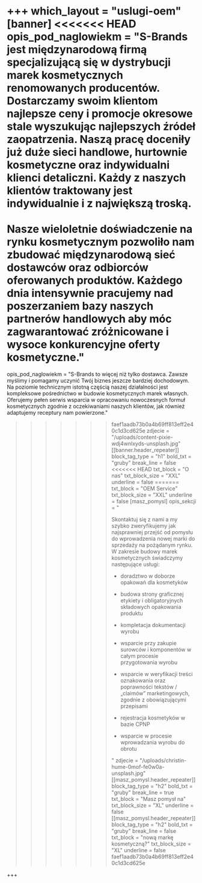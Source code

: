 +++
which_layout = "uslugi-oem"
[banner]
<<<<<<< HEAD
opis_pod_naglowiekm = "S-Brands jest międzynarodową firmą specjalizującą się w dystrybucji marek kosmetycznych renomowanych producentów. Dostarczamy swoim klientom najlepsze ceny i promocje okresowe stale wyszukując najlepszych źródeł zaopatrzenia. Naszą pracę doceniły już duże sieci handlowe, hurtownie kosmetyczne oraz indywidualni klienci detaliczni. Każdy z naszych klientów traktowany jest indywidualnie i z największą troską. <br><br>Nasze wieloletnie doświadczenie na rynku kosmetycznym pozwoliło nam zbudować międzynarodową sieć dostawców oraz odbiorców oferowanych produktów. Każdego dnia intensywnie pracujemy nad poszerzaniem bazy naszych partnerów handlowych aby móc zagwarantować zróżnicowane i wysoce konkurencyjne oferty kosmetyczne."
=======
opis_pod_naglowiekm = "S-Brands to więcej niż tylko dostawca. Zawsze myślimy i pomagamy uczynić Twój biznes jeszcze bardziej dochodowym. Na poziomie technicznym istotną częścią naszej działalności jest kompleksowe pośrednictwo w budowie kosmetycznych marek własnych. Oferujemy pełen serwis wsparcia w opracowaniu nowoczesnych formuł kosmetycznych zgodnie z oczekiwaniami naszych klientów, jak również adaptujemy receptury nam powierzone."
>>>>>>> faef1aadb73b0a4b69ff813eff2e40c1d3cd625e
zdjecie = "/uploads/content-pixie-wdj4wnlxyds-unsplash.jpg"
[[banner.header_repeater]]
block_tag_type = "h1"
bold_txt = "gruby"
break_line = false
<<<<<<< HEAD
txt_block = "O nas"
txt_block_size = "XXL"
underline = false
=======
txt_block = "OEM Service"
txt_block_size = "XXL"
underline = false
[masz_pomysl]
opis_sekcji = "<p>Skontaktuj się z nami a my szybko zweryfikujemy jak najsprawniej przejść od pomysłu do wprowadzenia nowej marki do sprzedaży na pożądanym rynku. W zakresie budowy marek kosmetycznych świadczymy następujące usługi:</p><ul><li><p>doradztwo w doborze opakowań dla kosmetyków</p></li><li><p>budowa strony graficznej etykiety i obligatoryjnych składowych opakowania produktu</p></li><li><p>kompletacja dokumentacji wyrobu</p></li><li><p>wsparcie przy zakupie surowców i komponentów w całym procesie przygotowania wyrobu</p></li><li><p>wsparcie w weryfikacji treści oznakowania oraz poprawności tekstów / „claimów” marketingowych, zgodnie z obowiązującymi przepisami</p></li><li><p>rejestracja kosmetyków w bazie CPNP</p></li><li><p>wsparcie w procesie wprowadzania wyrobu do obrotu</p><p></p></li></ul>"
zdjecie = "/uploads/christin-hume-0mof-fe0w0a-unsplash.jpg"
[[masz_pomysl.header_repeater]]
block_tag_type = "h2"
bold_txt = "gruby"
break_line = true
txt_block = "Masz pomysł na"
txt_block_size = "XL"
underline = false
[[masz_pomysl.header_repeater]]
block_tag_type = "h2"
bold_txt = "gruby"
break_line = false
txt_block = "nową markę kosmetyczną?"
txt_block_size = "XL"
underline = false
>>>>>>> faef1aadb73b0a4b69ff813eff2e40c1d3cd625e

+++
